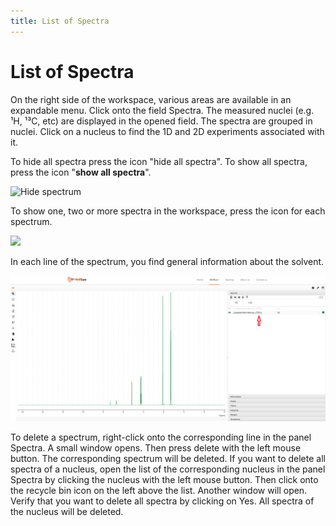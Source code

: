 ```yaml
---
title: List of Spectra
---
```


# List of Spectra

On the right side of the workspace, various areas are available in an expandable menu. Click onto the field Spectra. The measured nuclei (e.g. ¹H, ¹³C, etc) are displayed in the opened field. The spectra are grouped in nuclei. Click on a nucleus to find the 1D and 2D experiments associated with it. 

To hide all spectra press the icon "hide all spectra". To show all spectra, press the icon "**show all spectra**". 

![Hide spectrum](./Hide.gif)

To show one, two or more spectra in the workspace, press the icon for each spectrum. 

![](./show_Spectra.gif)

In each line of the spectrum, you find general information about the solvent.

![](./solvent.svg)

To delete a spectrum, right-click onto the corresponding line in the panel Spectra. A small window opens. Then press delete with the left mouse button. The corresponding spectrum will be deleted. If you want to delete all spectra of a nucleus, open the list of the corresponding nucleus in the panel Spectra by clicking the nucleus with the left mouse button. Then click onto the recycle bin icon on the left above the list. Another window will open. Verify that you want to delete all spectra by clicking on Yes. All spectra of the nucleus will be deleted.







